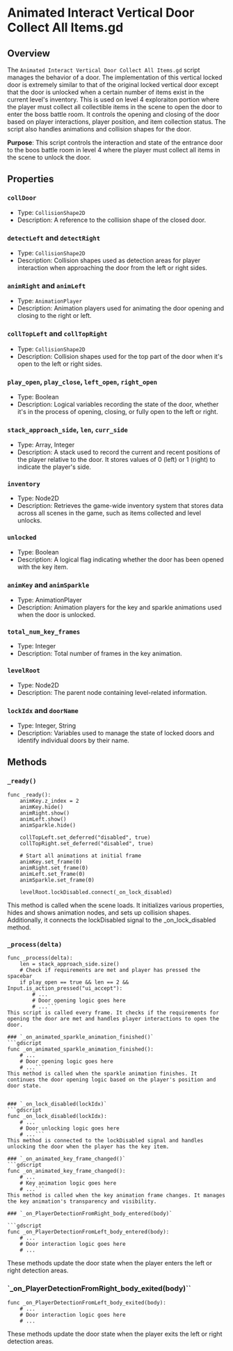 # Animated Interact Vertical Door Collect All Items.gd

## Overview

The `Animated Interact Vertical Door Collect All Items.gd` script manages the behavior of a door. The implementation of this vertical locked door is extremely similar to that of the original locked vertical door except that the door is unlocked when a certain number of items exist in the current level's inventory. This is used on level 4 exploraiton portion where the player must collect all collectible items in the scene to open the door to enter the boss battle room. It controls the opening and closing of the door based on player interactions, player position, and item collection status. The script also handles animations and collision shapes for the door.

**Purpose**: This script controls the interaction and state of the entrance door to the boos battle room in level 4 where the player must collect all items in the scene to unlock the door.

## Properties

### `collDoor`

- Type: `CollisionShape2D`
- Description: A reference to the collision shape of the closed door.

### `detectLeft` and `detectRight`

- Type: `CollisionShape2D`
- Description: Collision shapes used as detection areas for player interaction when approaching the door from the left or right sides.

### `animRight` and `animLeft`

- Type: `AnimationPlayer`
- Description: Animation players used for animating the door opening and closing to the right or left.

### `collTopLeft` and `collTopRight`

- Type: `CollisionShape2D`
- Description: Collision shapes used for the top part of the door when it's open to the left or right sides.

### `play_open`, `play_close`, `left_open`, `right_open`

- Type: Boolean
- Description: Logical variables recording the state of the door, whether it's in the process of opening, closing, or fully open to the left or right.

### `stack_approach_side`, `len`, `curr_side`

- Type: Array, Integer
- Description: A stack used to record the current and recent positions of the player relative to the door. It stores values of 0 (left) or 1 (right) to indicate the player's side.

### `inventory`

- Type: Node2D
- Description: Retrieves the game-wide inventory system that stores data across all scenes in the game, such as items collected and level unlocks.

### `unlocked`

- Type: Boolean
- Description: A logical flag indicating whether the door has been opened with the key item.

### `animKey` and `animSparkle`

- Type: AnimationPlayer
- Description: Animation players for the key and sparkle animations used when the door is unlocked.

### `total_num_key_frames`

- Type: Integer
- Description: Total number of frames in the key animation.

### `levelRoot`

- Type: Node2D
- Description: The parent node containing level-related information.

### `lockIdx` and `doorName`

- Type: Integer, String
- Description: Variables used to manage the state of locked doors and identify individual doors by their name.

## Methods

### `_ready()`

```gdscript
func _ready():
	animKey.z_index = 2
	animKey.hide()
	animRight.show()
	animLeft.show()
	animSparkle.hide()
	
	collTopLeft.set_deferred("disabled", true)
	collTopRight.set_deferred("disabled", true)
	
	# Start all animations at initial frame
	animKey.set_frame(0)
	animRight.set_frame(0)
	animLeft.set_frame(0)
	animSparkle.set_frame(0)
	
	levelRoot.lockDisabled.connect(_on_lock_disabled)
```
This method is called when the scene loads. It initializes various properties, hides and shows animation nodes, and sets up collision shapes. Additionally, it connects the lockDisabled signal to the _on_lock_disabled method.

### `_process(delta)`
```gdscript
func _process(delta):
	len = stack_approach_side.size()
	# Check if requirements are met and player has pressed the spacebar
	if play_open == true && len == 2 && Input.is_action_pressed("ui_accept"):
		# ...
		# Door opening logic goes here
		# ...```
This script is called every frame. It checks if the requirements for opening the door are met and handles player interactions to open the door.

### `_on_animated_sparkle_animation_finished()`
```gdscript
func _on_animated_sparkle_animation_finished():
	# ...
	# Door opening logic goes here
	# ...```
This method is called when the sparkle animation finishes. It continues the door opening logic based on the player's position and door state.


### `_on_lock_disabled(lockIdx)`
```gdscript
func _on_lock_disabled(lockIdx):
	# ...
	# Door unlocking logic goes here
	# ...```
This method is connected to the lockDisabled signal and handles unlocking the door when the player has the key item.

### `_on_animated_key_frame_changed()`
```gdscript
func _on_animated_key_frame_changed():
	# ...
	# Key animation logic goes here
	# ...```
This method is called when the key animation frame changes. It manages the key animation's transparency and visibility.

### `_on_PlayerDetectionFromRight_body_entered(body)`

```gdscript
func _on_PlayerDetectionFromLeft_body_entered(body):
	# ...
	# Door interaction logic goes here
	# ...
```
These methods update the door state when the player enters the left or right detection areas.

### `_on_PlayerDetectionFromRight_body_exited(body)``
```gdscript
func _on_PlayerDetectionFromLeft_body_exited(body):
	# ...
	# Door interaction logic goes here
	# ...
```
These methods update the door state when the player exits the left or right detection areas.

